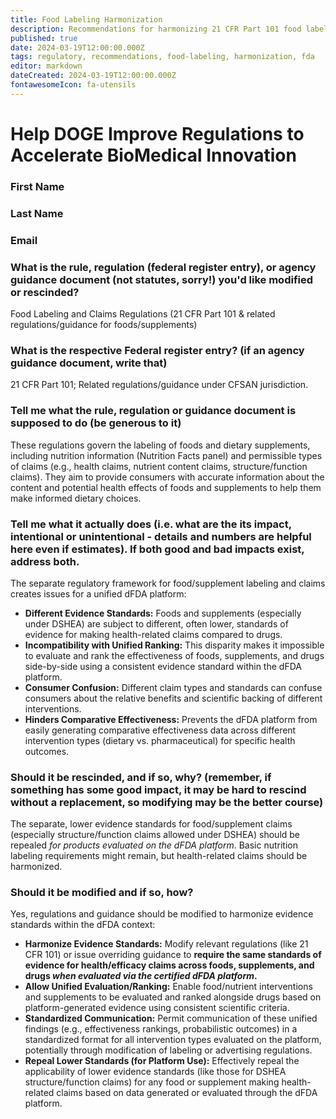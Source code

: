 ```yaml
---
title: Food Labeling Harmonization
description: Recommendations for harmonizing 21 CFR Part 101 food labeling requirements with dFDA platform capabilities
published: true
date: 2024-03-19T12:00:00.000Z
tags: regulatory, recommendations, food-labeling, harmonization, fda
editor: markdown
dateCreated: 2024-03-19T12:00:00.000Z
fontawesomeIcon: fa-utensils
---
```


# Help DOGE Improve Regulations to Accelerate BioMedical Innovation

### First Name

### Last Name

### Email

### What is the rule, regulation (federal register entry), or agency guidance document (not statutes, sorry!) you'd like modified or rescinded?

Food Labeling and Claims Regulations (21 CFR Part 101 & related regulations/guidance for foods/supplements)

### What is the respective Federal register entry? (if an agency guidance document, write that)

21 CFR Part 101; Related regulations/guidance under CFSAN jurisdiction.

### Tell me what the rule, regulation or guidance document is supposed to do (be generous to it)

These regulations govern the labeling of foods and dietary supplements, including nutrition information (Nutrition Facts panel) and permissible types of claims (e.g., health claims, nutrient content claims, structure/function claims). They aim to provide consumers with accurate information about the content and potential health effects of foods and supplements to help them make informed dietary choices.

### Tell me what it actually does (i.e. what are the its impact, intentional or unintentional - details and numbers are helpful here even if estimates). If both good and bad impacts exist, address both.

The separate regulatory framework for food/supplement labeling and claims creates issues for a unified dFDA platform:
*   **Different Evidence Standards:** Foods and supplements (especially under DSHEA) are subject to different, often lower, standards of evidence for making health-related claims compared to drugs.
*   **Incompatibility with Unified Ranking:** This disparity makes it impossible to evaluate and rank the effectiveness of foods, supplements, and drugs side-by-side using a consistent evidence standard within the dFDA platform.
*   **Consumer Confusion:** Different claim types and standards can confuse consumers about the relative benefits and scientific backing of different interventions.
*   **Hinders Comparative Effectiveness:** Prevents the dFDA platform from easily generating comparative effectiveness data across different intervention types (dietary vs. pharmaceutical) for specific health outcomes.

### Should it be rescinded, and if so, why? (remember, if something has some good impact, it may be hard to rescind without a replacement, so modifying may be the better course)

The separate, lower evidence standards for food/supplement claims (especially structure/function claims allowed under DSHEA) should be repealed *for products evaluated on the dFDA platform*. Basic nutrition labeling requirements might remain, but health-related claims should be harmonized.

### Should it be modified and if so, how?

Yes, regulations and guidance should be modified to harmonize evidence standards within the dFDA context:
*   **Harmonize Evidence Standards:** Modify relevant regulations (like 21 CFR 101) or issue overriding guidance to **require the same standards of evidence for health/efficacy claims across foods, supplements, and drugs *when evaluated via the certified dFDA platform*.**
*   **Allow Unified Evaluation/Ranking:** Enable food/nutrient interventions and supplements to be evaluated and ranked alongside drugs based on platform-generated evidence using consistent scientific criteria.
*   **Standardized Communication:** Permit communication of these unified findings (e.g., effectiveness rankings, probabilistic outcomes) in a standardized format for all intervention types evaluated on the platform, potentially through modification of labeling or advertising regulations.
*   **Repeal Lower Standards (for Platform Use):** Effectively repeal the applicability of lower evidence standards (like those for DSHEA structure/function claims) for any food or supplement making health-related claims based on data generated or evaluated through the dFDA platform. 